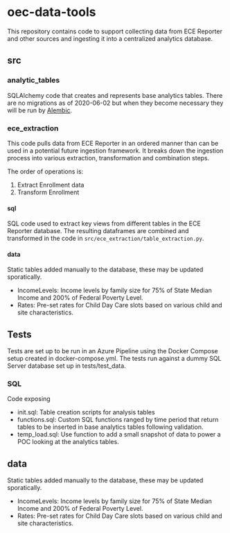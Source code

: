 # oec-data-tools

This repository contains code to support collecting data from ECE Reporter and other sources and ingesting
it into a centralized analytics database.

## src

### analytic_tables

SQLAlchemy code that creates and represents base analytics tables. There are no migrations
as of 2020-06-02 but when they become necessary they will be run by [Alembic](https://pypi.org/project/alembic/). 

### ece_extraction

This code pulls data from ECE Reporter in an ordered manner than can be used in a potential future
ingestion framework. It breaks down the ingestion process into various extraction, transformation
and combination steps. 

The order of operations is:
1. Extract Enrollment data
1. Transform Enrollment

#### sql

SQL code used to extract key views from different tables in the ECE Reporter database. The resulting
dataframes are combined and transformed in the code in `src/ece_extraction/table_extraction.py`.

#### data
Static tables added manually to the database, these may be updated sporatically.
- IncomeLevels: Income levels by family size for 75% of State Median Income and 200% of Federal Poverty Level.
- Rates: Pre-set rates for Child Day Care slots based on various child and site characteristics. 

## Tests

Tests are set up to be run in an Azure Pipeline using the Docker Compose setup created in docker-compose.yml.
The tests run against a dummy SQL Server database set up in tests/test_data. 

### SQL
Code exposing 
- init.sql: Table creation scripts for analysis tables
- functions.sql: Custom SQL functions ranged by time period that return tables to be inserted in base analytics tables following validation.
- temp_load.sql: Use function to add a small snapshot of data to power a POC looking at the analytics tables.

## data
Static tables added manually to the database, these may be updated sporatically.
- IncomeLevels: Income levels by family size for 75% of State Median Income and 200% of Federal Poverty Level.
- Rates: Pre-set rates for Child Day Care slots based on various child and site characteristics. 
